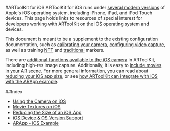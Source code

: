 #ARToolKit for iOS
ARToolKit for iOS runs under [several modern versions][ios_system_support] of Apple's iOS operating system, including iPhone, iPad, and iPod Touch devices. This page holds links to resources of special interest for developers working with ARToolKit on the iOS operating system and devices.

This document is meant to be a supplement to the existing configuration documentation, such as [calibrating your camera][config_camera_calibration], [configuring video capture][config_video_capture], as well as training [NFT][marker_nft_training] and [traditional][marker_training] markers.

There are [additional functions available to the iOS camera][ios_camera] in ARToolKit, including high-res image capture. Additionally, it is easy to [include movies in your AR scene][ios_movie_textures]. For more general information, you can read about [reducing your iOS app size][ios_reducing_size], or see [how ARToolKit can integrate with iOS with the ARApp example][example_arapp].

##Index

-   [Using the Camera on iOS][ios_camera]
-   [Movie Textures on iOS][ios_movie_textures]
-   [Reducing the Size of an iOS App][ios_reducing_size]
-   [iOS Device & OS Version Support][ios_system_support]
-   [ARApp - iOS Example][example_arapp]

[config_camera_calibration]: ../2_Configuration/config_camera_calibration.md
[config_video_capture]: ../2_Configuration/config_video_capture.md
[marker_nft_training]: ../3_Marker_Training/marker_nft_training.md
[marker_training]: ../3_Marker_Training/marker_training.md

[ios_camera]: ./ios_camera.md
[ios_movie_textures]: ./ios_movie_textures.md
[ios_reducing_size]: ./ios_reducing_size.md
[ios_system_support]: ./ios_system_support.md
[example_arapp]: ../7_Examples/example_arapp.md
